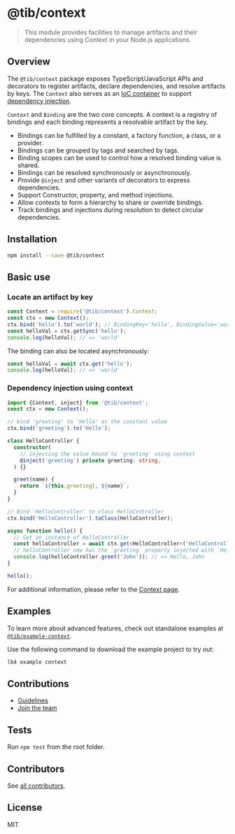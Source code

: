 # @tib/context

> This module provides facilities to manage artifacts and their dependencies
> using Context in your Node.js applications.

## Overview

The `@tib/context` package exposes TypeScript/JavaScript APIs and decorators to
register artifacts, declare dependencies, and resolve artifacts by keys. The
`Context` also serves as an
[IoC container](https://en.wikipedia.org/wiki/Inversion_of_control) to support
[dependency injection](https://en.wikipedia.org/wiki/Dependency_injection).

`Context` and `Binding` are the two core concepts. A context is a registry of
bindings and each binding represents a resolvable artifact by the key.

- Bindings can be fulfilled by a constant, a factory function, a class, or a
  provider.
- Bindings can be grouped by tags and searched by tags.
- Binding scopes can be used to control how a resolved binding value is shared.
- Bindings can be resolved synchronously or asynchronously.
- Provide `@inject` and other variants of decorators to express dependencies.
- Support Constructor, property, and method injections.
- Allow contexts to form a hierarchy to share or override bindings.
- Track bindings and injections during resolution to detect circular
  dependencies.

## Installation

```sh
npm install --save @tib/context
```

## Basic use

### Locate an artifact by key

```js
const Context = require('@tib/context').Context;
const ctx = new Context();
ctx.bind('hello').to('world'); // BindingKey='hello', BindingValue='world'
const helloVal = ctx.getSync('hello');
console.log(helloVal); // => 'world'
```

The binding can also be located asynchronously:

```ts
const helloVal = await ctx.get('hello');
console.log(helloVal); // => 'world'
```

### Dependency injection using context

```ts
import {Context, inject} from '@tib/context';
const ctx = new Context();

// bind 'greeting' to 'Hello' as the constant value
ctx.bind('greeting').to('Hello');

class HelloController {
  constructor(
    // injecting the value bound to `greeting` using context
    @inject('greeting') private greeting: string,
  ) {}

  greet(name) {
    return `${this.greeting}, ${name}`;
  }
}

// Bind 'HelloController' to class HelloController
ctx.bind('HelloController').toClass(HelloController);

async function hello() {
  // Get an instance of HelloController
  const helloController = await ctx.get<HelloController>('HelloController');
  // helloController now has the `greeting` property injected with `Hello`
  console.log(helloController.greet('John')); // => Hello, John
}

hello();
```

For additional information, please refer to the
[Context page](http://tib.io/doc/en/lb4/Context.html).

## Examples

To learn more about advanced features, check out standalone examples at
[`@tib/example-context`](https://github.com/strongloop/tib-next/tree/master/examples/context).

Use the following command to download the example project to try out:

```sh
lb4 example context
```

## Contributions

- [Guidelines](https://github.com/strongloop/tib-next/blob/master/docs/CONTRIBUTING.md)
- [Join the team](https://github.com/strongloop/tib-next/issues/110)

## Tests

Run `npm test` from the root folder.

## Contributors

See
[all contributors](https://github.com/strongloop/tib-next/graphs/contributors).

## License

MIT
